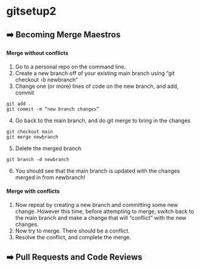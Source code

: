 # gitsetup2

## ➡️ Becoming Merge Maestros 
#### Merge without conflicts
1. Go to a personal repo on the command line. 
2. Create a new branch off of your existing main branch using “git checkout -b newbranch”
3. Change one (or more) lines of code on the new branch, and add, commit
```
git add .
git commit -m “new branch changes”
```
4. Go back to the main branch, and do git merge to bring in the changes
```
git checkout main
git merge newbranch
```
5. Delete the merged branch
```
git branch -d newbranch 
```
6. You should see that the main branch is updated with the changes merged in from newbranch!

#### Merge with conflicts
1. Now repeat by creating a new branch and committing some new change. However this time, before attempting to merge, switch back to the main branch and make a change that will “conflict” with the new changes.
2. Now try to merge. There should be a conflict.
3. Resolve the conflict, and complete the merge.


## ➡️ Pull Requests and Code Reviews
